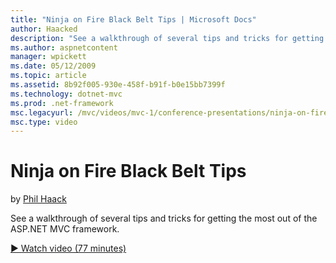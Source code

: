 ```yaml
---
title: "Ninja on Fire Black Belt Tips | Microsoft Docs"
author: Haacked
description: "See a walkthrough of several tips and tricks for getting the most out of the ASP.NET MVC framework."
ms.author: aspnetcontent
manager: wpickett
ms.date: 05/12/2009
ms.topic: article
ms.assetid: 8b92f005-930e-458f-b91f-b0e15bb7399f
ms.technology: dotnet-mvc
ms.prod: .net-framework
msc.legacyurl: /mvc/videos/mvc-1/conference-presentations/ninja-on-fire-black-belt-tips
msc.type: video
---
```

Ninja on Fire Black Belt Tips
====================
by [Phil Haack](https://github.com/Haacked)

See a walkthrough of several tips and tricks for getting the most out of the ASP.NET MVC framework.

[&#9654; Watch video (77 minutes)](https://channel9.msdn.com/Blogs/ASP-NET-Site-Videos/ninja-on-fire-black-belt-tips)